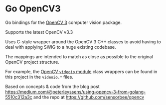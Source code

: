 # Go OpenCV3

Go bindings for the [OpenCV 3](http://opencv.org/) computer vision package.

Supports the latest OpenCV v3.3

Uses C-style wrapper around the OpenCV 3 C++ classes to avoid having to deal with applying SWIG to a huge existing codebase.

The mappings are intended to match as close as possible to the original OpenCV project structure.

For example, the [OpenCV `videoio` module]() class wrappers can be found in this project in the `videoio.*` files.

Based on concepts & code from the blog post https://medium.com/@peterleyssens/using-opencv-3-from-golang-5510c312a3c and the repo at https://github.com/sensorbee/opencv
